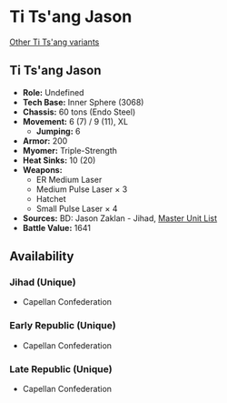 # Ti Ts'ang Jason

[Other Ti Ts'ang variants](../ti_ts'ang.md)

## Ti Ts'ang Jason
- **Role:** Undefined
- **Tech Base:** Inner Sphere (3068)
- **Chassis:** 60 tons (Endo Steel)
- **Movement:** 6 (7) / 9 (11), XL
  - **Jumping:** 6
- **Armor:** 200
- **Myomer:** Triple-Strength
- **Heat Sinks:** 10 (20)
- **Weapons:**
  - ER Medium Laser
  - Medium Pulse Laser × 3
  - Hatchet
  - Small Pulse Laser × 4
- **Sources:** BD: Jason Zaklan - Jihad, [Master Unit List](http://masterunitlist.info/Unit/Details/7395/ti-tsang-tsg-9h-jason)
- **Battle Value:** 1641

## Availability

### Jihad (Unique)
- Capellan Confederation

### Early Republic (Unique)
- Capellan Confederation

### Late Republic (Unique)
- Capellan Confederation

